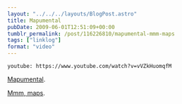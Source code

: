 ```yaml
---
layout: "../../../layouts/BlogPost.astro"
title: Mapumental
pubDate: 2009-06-01T12:51:09+00:00
tumblr_permalink: /post/116226810/mapumental-mmm-maps
tags: ["linklog"]
format: "video"
---
```


`youtube: https://www.youtube.com/watch?v=vVZkHuomqfM`

[Mapumental][1].

[Mmm, maps][2].

[1]: https://www.youtube.com/watch?v=vVZkHuomqfM
[2]: http://www.mysociety.org/2009/06/01/say-hello-to-mapumental/
